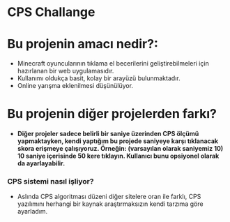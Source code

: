CPS Challange
=============

# Bu projenin amacı nedir?:
- Minecraft oyuncularının  tıklama el becerilerini geliştirebilmeleri için hazırlanan bir web uygulamasıdır.
- Kullanımı oldukça basit, kolay bir arayüzü bulunmaktadır.
- Online yarışma eklenilmesi düşünülüyor.


# Bu projenin diğer projelerden farkı?
- #### Diğer projeler sadece belirli bir saniye üzerinden CPS ölçümü yapmaktayken, kendi yaptığım bu projede saniyeye karşı tıklanacak skora erişmeye çalışıyoruz. Örneğin: (varsayılan olarak saniyemiz 10) 10 saniye içerisinde 50 kere tıklayın. Kullanıcı bunu opsiyonel olarak da ayarlayabilir.


### CPS sistemi nasıl işliyor?
- Aslında CPS algoritması düzeni diğer sitelere oran ile farklı, CPS yazılımını herhangi bir kaynak araştırmaksızın kendi tarzıma göre ayarladım.
